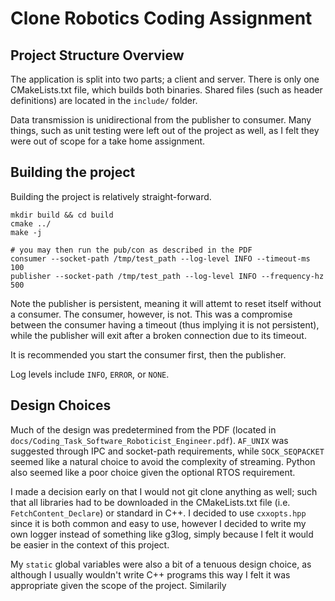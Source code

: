 # Clone Robotics Coding Assignment

## Project Structure Overview

The application is split into two parts; a client and server. There is only one CMakeLists.txt file, which builds both binaries. Shared files (such as header definitions) are located in the `include/` folder.

Data transmission is unidirectional from the publisher to consumer. Many things, such as unit testing were left out of the project as well, as I felt they were out of scope for a take home assignment.

## Building the project

Building the project is relatively straight-forward.

```
mkdir build && cd build
cmake ../
make -j

# you may then run the pub/con as described in the PDF
consumer --socket-path /tmp/test_path --log-level INFO --timeout-ms 100
publisher --socket-path /tmp/test_path --log-level INFO --frequency-hz 500
```

Note the publisher is persistent, meaning it will attemt to reset itself without a consumer. The consumer, however, is not. This was a compromise between the consumer having a timeout (thus implying it is not persistent), while the publisher will exit after a broken connection due to its timeout.

It is recommended you start the consumer first, then the publisher.

Log levels include `INFO`, `ERROR`, or `NONE`.

## Design Choices

Much of the design was predetermined from the PDF (located in `docs/Coding_Task_Software_Roboticist_Engineer.pdf`). `AF_UNIX` was suggested through IPC and socket-path requirements, while `SOCK_SEQPACKET` seemed like a natural choice to avoid the complexity of streaming. Python also seemed like a poor choice given the optional RTOS requirement.

I made a decision early on that I would not git clone anything as well; such that all libraries had to be downloaded in the CMakeLists.txt file (i.e. `FetchContent_Declare`) or standard in C++. I decided to use `cxxopts.hpp` since it is both common and easy to use, however I decided to write my own logger instead of something like g3log, simply because I felt it would be easier in the context of this project.

My `static` global variables were also a bit of a tenuous design choice, as although I usually wouldn't write C++ programs this way I felt it was appropriate given the scope of the project. Similarily 